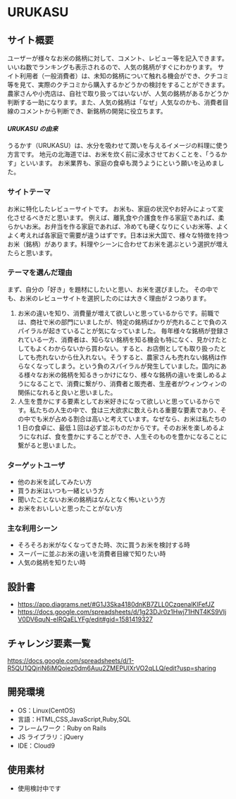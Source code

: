 # URUKASU

## サイト概要

ユーザーが様々なお米の銘柄に対して、コメント、レビュー等を記入できます。いいね数でランキングも表示されるので、人気の銘柄がすぐにわかります。
サイト利用者（一般消費者）は、未知の銘柄について触れる機会ができ、クチコミ等を見て、実際のクチコミから購入するかどうかの検討をすることができます。
農家さんや小売店は、自社で取り扱ってはいないが、人気の銘柄があるかどうか判断する一助になります。また、人気の銘柄は「なぜ」人気なのかも、消費者目線のコメントから判断でき、新銘柄の開発に役立ちます。

#### _URUKASU の由来_

うるかす（URUKASU）は、水分を吸わせて潤いを与えるイメージの料理に使う方言です。
地元の北海道では、お米を炊く前に浸水させておくことを、「うるかす」といいます。
お米業界も、家庭の食卓も潤うようにという願いを込めました。

### サイトテーマ

お米に特化したレビューサイトです。
お米も、家庭の状況やお好みによって変化させるべきだと思います。
例えば、離乳食や介護食を作る家庭であれば、柔らかいお米。お弁当を作る家庭であれば、冷めても硬くなりにくいお米等、よくよく考えれば各家庭で需要が違うはずです。日本は米大国で、様々な特徴を持つお米（銘柄）があります。料理やシーンに合わせてお米を選ぶという選択が増えたらと思います。

### テーマを選んだ理由

まず、自分の「好き」を題材にしたいと思い、お米を選びました。
その中でも、お米のレビューサイトを選択したのには大きく理由が２つあります。

1. お米の違いを知り、消費量が増えて欲しいと思っているからです。前職では、商社で米の部門にいましたが、特定の銘柄ばかりが売れることで負のスパイラルが起きていることが気になっていました。
   毎年様々な銘柄が登録されている一方、消費者は、知らない銘柄を知る機会も特になく、見かけたとしてもよくわからないから買わない。すると、お店側としても取り扱ったとしても売れないから仕入れない。そうすると、農家さんも売れない銘柄は作らなくなってしまう。という負のスパイラルが発生していました。国内にある様々なお米の銘柄を知るきっかけになり、様々な銘柄の違いを楽しめるようになることで、消費に繋がり、消費者と販売者、生産者がウィンウィンの関係になれると良いと思いました。
2. 人生を豊かにする要素としてお米好きになって欲しいと思っているからです。私たちの人生の中で、食は三大欲求に数えられる重要な要素であり、その中でも米が占める割合は高いと考えています。なぜなら、お米は私たちの 1 日の食卓に、最低１回は必ず並ぶものだからです。そのお米を楽しめるようになれば、食を豊かにすることができ、人生そのものを豊かになることに繋がると思いました。

### ターゲットユーザ

- 他のお米を試してみたい方
- 買うお米はいつも一緒という方
- 聞いたことないお米の銘柄はなんとなく怖いという方
- お米をおいしいと思ったことがない方

### 主な利用シーン

- そろそろお米がなくなってきた時、次に買うお米を検討する時
- スーパーに並ぶお米の違いを消費者目線で知りたい時
- 人気の銘柄を知りたい時

## 設計書

- <https://app.diagrams.net/#G1J3Ska4180dnKB7ZLL0CzqenalKlFefJZ>
- <https://docs.google.com/spreadsheets/d/1g23DJr0z1Hwj71HNT4KS9VIjV0DV6quN-eIRQaELYFg/edit#gid=1581419327>

## チャレンジ要素一覧

<https://docs.google.com/spreadsheets/d/1-R5QU1QQjriN6iMQoiez0dm6Auu2ZMEPUlXrVO2qLLQ/edit?usp=sharing>

## 開発環境

- OS：Linux(CentOS)
- 言語：HTML,CSS,JavaScript,Ruby,SQL
- フレームワーク：Ruby on Rails
- JS ライブラリ：jQuery
- IDE：Cloud9

## 使用素材

- 使用検討中です
